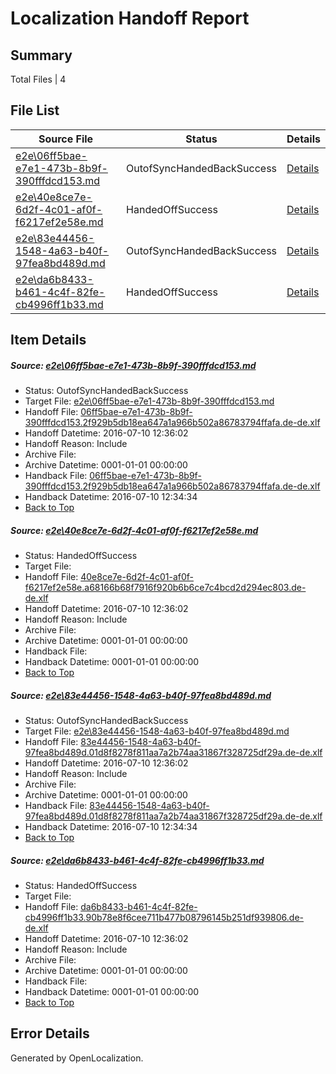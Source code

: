 # <a name='report-top'></a> Localization Handoff Report

## Summary
 Total Files | 4

## File List
 Source File | Status | Details 
 ----------- | ------ | ------- 
 [e2e\06ff5bae-e7e1-473b-8b9f-390fffdcd153.md](https://github.com/OpenLocalizationTestOrg/oltest/blob/956488af8e57ea64b60d19d2bc2a544b26cc310d/e2e/06ff5bae-e7e1-473b-8b9f-390fffdcd153.md) | OutofSyncHandedBackSuccess | [Details](#04843725a4937953d87d970145b0f5de0e2adc581)
 [e2e\40e8ce7e-6d2f-4c01-af0f-f6217ef2e58e.md](https://github.com/OpenLocalizationTestOrg/oltest/blob/8b57ca4fae37a455eeb305e7c9724e4b4a7821fc/e2e/40e8ce7e-6d2f-4c01-af0f-f6217ef2e58e.md) | HandedOffSuccess | [Details](#29699e122ae4aed0e8a92544cff37deb846195a43)
 [e2e\83e44456-1548-4a63-b40f-97fea8bd489d.md](https://github.com/OpenLocalizationTestOrg/oltest/blob/956488af8e57ea64b60d19d2bc2a544b26cc310d/e2e/83e44456-1548-4a63-b40f-97fea8bd489d.md) | OutofSyncHandedBackSuccess | [Details](#84cf27cae2f8da472e05fc64ef200d17af4bf3154)
 [e2e\da6b8433-b461-4c4f-82fe-cb4996ff1b33.md](https://github.com/OpenLocalizationTestOrg/oltest/blob/8b57ca4fae37a455eeb305e7c9724e4b4a7821fc/e2e/da6b8433-b461-4c4f-82fe-cb4996ff1b33.md) | HandedOffSuccess | [Details](#a05c75baa23e4bab1f12629c0a1de84975970b235)

## Item Details
##### <a name='04843725a4937953d87d970145b0f5de0e2adc581'></a> Source: [e2e\06ff5bae-e7e1-473b-8b9f-390fffdcd153.md](https://github.com/OpenLocalizationTestOrg/oltest/blob/956488af8e57ea64b60d19d2bc2a544b26cc310d/e2e/06ff5bae-e7e1-473b-8b9f-390fffdcd153.md)
* Status: OutofSyncHandedBackSuccess
* Target File: [e2e\06ff5bae-e7e1-473b-8b9f-390fffdcd153.md](https://github.com/OpenLocalizationTestOrg/oltest-dede-fly/blob/942fb930f0c6b6f0ff20be6b8ec2a43735858208/e2e/06ff5bae-e7e1-473b-8b9f-390fffdcd153.md)
* Handoff File: [06ff5bae-e7e1-473b-8b9f-390fffdcd153.2f929b5db18ea647a1a966b502a86783794ffafa.de-de.xlf](https://github.com/OpenLocalizationTestOrg/olhandoff-e2e/blob/c6f70377b546da82d9138732a3e7c6252b90f102/ol-handoff/OpenLocalizationTestOrg/oltest-dede-fly/ci/low/06ff5bae-e7e1-473b-8b9f-390fffdcd153.2f929b5db18ea647a1a966b502a86783794ffafa.de-de.xlf)
* Handoff Datetime: 2016-07-10 12:36:02
* Handoff Reason: Include
* Archive File: 
* Archive Datetime: 0001-01-01 00:00:00
* Handback File: [06ff5bae-e7e1-473b-8b9f-390fffdcd153.2f929b5db18ea647a1a966b502a86783794ffafa.de-de.xlf](https://github.com/OpenLocalizationTestOrg/olhandback-e2e/blob/86b7b11df972441e557cab4dab93bf443023489d/ol-handback/OpenLocalizationTestOrg/oltest-dede-fly/ci/high/06ff5bae-e7e1-473b-8b9f-390fffdcd153.2f929b5db18ea647a1a966b502a86783794ffafa.de-de.xlf)
* Handback Datetime: 2016-07-10 12:34:34
* [Back to Top](#report-top)

##### <a name='29699e122ae4aed0e8a92544cff37deb846195a43'></a> Source: [e2e\40e8ce7e-6d2f-4c01-af0f-f6217ef2e58e.md](https://github.com/OpenLocalizationTestOrg/oltest/blob/8b57ca4fae37a455eeb305e7c9724e4b4a7821fc/e2e/40e8ce7e-6d2f-4c01-af0f-f6217ef2e58e.md)
* Status: HandedOffSuccess
* Target File: 
* Handoff File: [40e8ce7e-6d2f-4c01-af0f-f6217ef2e58e.a68166b68f7916f920b6b6ce7c4bcd2d294ec803.de-de.xlf](https://github.com/OpenLocalizationTestOrg/olhandoff-e2e/blob/c6f70377b546da82d9138732a3e7c6252b90f102/ol-handoff/OpenLocalizationTestOrg/oltest-dede-fly/ci/low/40e8ce7e-6d2f-4c01-af0f-f6217ef2e58e.a68166b68f7916f920b6b6ce7c4bcd2d294ec803.de-de.xlf)
* Handoff Datetime: 2016-07-10 12:36:02
* Handoff Reason: Include
* Archive File: 
* Archive Datetime: 0001-01-01 00:00:00
* Handback File: 
* Handback Datetime: 0001-01-01 00:00:00
* [Back to Top](#report-top)

##### <a name='84cf27cae2f8da472e05fc64ef200d17af4bf3154'></a> Source: [e2e\83e44456-1548-4a63-b40f-97fea8bd489d.md](https://github.com/OpenLocalizationTestOrg/oltest/blob/956488af8e57ea64b60d19d2bc2a544b26cc310d/e2e/83e44456-1548-4a63-b40f-97fea8bd489d.md)
* Status: OutofSyncHandedBackSuccess
* Target File: [e2e\83e44456-1548-4a63-b40f-97fea8bd489d.md](https://github.com/OpenLocalizationTestOrg/oltest-dede-fly/blob/942fb930f0c6b6f0ff20be6b8ec2a43735858208/e2e/83e44456-1548-4a63-b40f-97fea8bd489d.md)
* Handoff File: [83e44456-1548-4a63-b40f-97fea8bd489d.01d8f8278f811aa7a2b74aa31867f328725df29a.de-de.xlf](https://github.com/OpenLocalizationTestOrg/olhandoff-e2e/blob/c6f70377b546da82d9138732a3e7c6252b90f102/ol-handoff/OpenLocalizationTestOrg/oltest-dede-fly/ci/low/83e44456-1548-4a63-b40f-97fea8bd489d.01d8f8278f811aa7a2b74aa31867f328725df29a.de-de.xlf)
* Handoff Datetime: 2016-07-10 12:36:02
* Handoff Reason: Include
* Archive File: 
* Archive Datetime: 0001-01-01 00:00:00
* Handback File: [83e44456-1548-4a63-b40f-97fea8bd489d.01d8f8278f811aa7a2b74aa31867f328725df29a.de-de.xlf](https://github.com/OpenLocalizationTestOrg/olhandback-e2e/blob/86b7b11df972441e557cab4dab93bf443023489d/ol-handback/OpenLocalizationTestOrg/oltest-dede-fly/ci/high/83e44456-1548-4a63-b40f-97fea8bd489d.01d8f8278f811aa7a2b74aa31867f328725df29a.de-de.xlf)
* Handback Datetime: 2016-07-10 12:34:34
* [Back to Top](#report-top)

##### <a name='a05c75baa23e4bab1f12629c0a1de84975970b235'></a> Source: [e2e\da6b8433-b461-4c4f-82fe-cb4996ff1b33.md](https://github.com/OpenLocalizationTestOrg/oltest/blob/8b57ca4fae37a455eeb305e7c9724e4b4a7821fc/e2e/da6b8433-b461-4c4f-82fe-cb4996ff1b33.md)
* Status: HandedOffSuccess
* Target File: 
* Handoff File: [da6b8433-b461-4c4f-82fe-cb4996ff1b33.90b78e8f6cee711b477b08796145b251df939806.de-de.xlf](https://github.com/OpenLocalizationTestOrg/olhandoff-e2e/blob/c6f70377b546da82d9138732a3e7c6252b90f102/ol-handoff/OpenLocalizationTestOrg/oltest-dede-fly/ci/low/da6b8433-b461-4c4f-82fe-cb4996ff1b33.90b78e8f6cee711b477b08796145b251df939806.de-de.xlf)
* Handoff Datetime: 2016-07-10 12:36:02
* Handoff Reason: Include
* Archive File: 
* Archive Datetime: 0001-01-01 00:00:00
* Handback File: 
* Handback Datetime: 0001-01-01 00:00:00
* [Back to Top](#report-top)


## Error Details

Generated by OpenLocalization.
